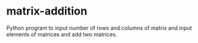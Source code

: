 # matrix-addition
Python program to input number of rows and columns of matrix and input elements of matrices and add two matrices.

